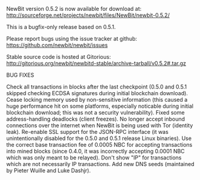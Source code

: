 NewBit version 0.5.2 is now available for download at:
http://sourceforge.net/projects/newbit/files/NewBit/newbit-0.5.2/

This is a bugfix-only release based on 0.5.1.

Please report bugs using the issue tracker at github:
https://github.com/newbit/newbit/issues

Stable source code is hosted at Gitorious:
http://gitorious.org/newbit/newbitd-stable/archive-tarball/v0.5.2#.tar.gz

BUG FIXES

Check all transactions in blocks after the last checkpoint (0.5.0 and 0.5.1 skipped checking ECDSA signatures during initial blockchain download).
Cease locking memory used by non-sensitive information (this caused a huge performance hit on some platforms, especially noticable during initial blockchain download; this was
not a security vulnerability).
Fixed some address-handling deadlocks (client freezes).
No longer accept inbound connections over the internet when NewBit is being used with Tor (identity leak).
Re-enable SSL support for the JSON-RPC interface (it was unintentionally disabled for the 0.5.0 and 0.5.1 release Linux binaries).
Use the correct base transaction fee of 0.0005 NBC for accepting transactions into mined blocks (since 0.4.0, it was incorrectly accepting 0.0001 NBC which was only meant to be relayed).
Don't show "IP" for transactions which are not necessarily IP transactions.
Add new DNS seeds (maintained by Pieter Wuille and Luke Dashjr).
